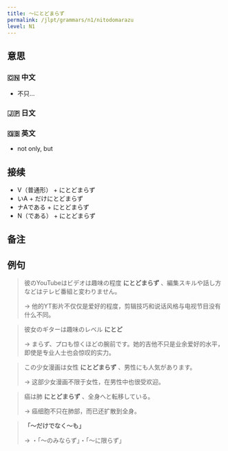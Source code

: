 ```yaml
---
title: 〜にとどまらず
permalink: /jlpt/grammars/n1/nitodomarazu
level: N1
---
```


## 意思

### 🇨🇳 中文

- 不只...

### 🇯🇵 日文


### 🇬🇧 英文

- not only, but

## 接续

- V（普通形） + にとどまらず
- いA + だけにとどまらず
- ナAである + にとどまらず
- N（である） + にとどまらず

## 备注


## 例句

> 彼のYouTubeはビデオは趣味の程度 **にとどまらず** 、編集スキルや話し方などはテレビ番組と変わりません。
>
> → 他的YT影片不仅仅是爱好的程度，剪辑技巧和说话风格与电视节目没有什么不同。

> 彼女のギターは趣味のレベル **にとど**
>
> → まらず、プロも惊くほどの腕前です。她的吉他不只是业余爱好的水平，即使是专业人士也会惊叹的实力。

> この少女漫画は女性 **にとどまらず** 、男性にも人気があります。
>
> → 这部少女漫画不限于女性，在男性中也很受欢迎。

> 癌は肺 **にとどまらず** 、全身へと転移している。
>
> → 癌细胞不只在肺部，而已还扩散到全身。

> **「〜だけでなく〜も」**
>
> → ・「〜のみならず」・「〜に限らず」

